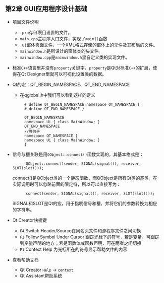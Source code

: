 ## 第2章 GUI应用程序设计基础
- 项目文件说明
	- `.pro`存储项目设置的文件。
	- `main.cpp`主程序入口文件，实现了`main()`函数
	- `.ui`窗体页面文件，一个XML格式存储的窗体上的元件及其布局的文件。
	- `mainwindow.h`是所设计的窗体类的头文件。
	- `mainwindow.cpp`是`mainwindow.h`里自定义类的实现文件。
- 标准`C++`语言里并没有`property`关键字，`property`是Qt对标准`C++`的扩展，使得在Qt Designer里就可以可视化设置类的数据。
- Qt的宏：QT_BEGIN_NAMESPACE、QT_END_NAMESPACE
	- 在qglobal.h中我们可以看到这样的定义
	
			# define QT_BEGIN_NAMESPACE namespace QT_NAMESPACE {
			# define QT_END_NAMESPACE }

			QT_BEGIN_NAMESPACE
			namespace Ui { class MainWindow; }
			QT_END_NAMESPACE
			//等价于
			namespace QT_NAMESPACE {
			namespace Ui { class MainWindow; }
			}
- 信号与槽关联是用`QObject::connect()`函数实现的，其基本格式是：

			QObject::connect(sender, SIGNAL(signal()), receiver, SLOT(slot()));
	connect()是QObject类的一个静态函数，而QObject是所有Qt类的基类，在实际调用时可以忽略前面的限定符，所以可以直接写为：

			connect(sender, SIGNAL(signal()), receiver, SLOT(slot()));
	SIGNAL和SLOT是Qt的宏，用于指明信号和槽，并将它们的参数转换为相应的字符串。
- Qt Creator快捷键
	- `F4` Switch Header/Source在同名头文件和源程序文件之间切换
	- `F2` Follow Symbol Under Cursor 跟踪光标下的符号，若是变量，可跟踪到变量声明的地方；若是函数体或函数声明，可在两者之间切换
	- `F1` Context Help 为光标所在的符号显示帮助文件的内容
- 查看帮助文档
	- Qt Creator `Help` -> `context`
	- Qt Assistant帮助系统


